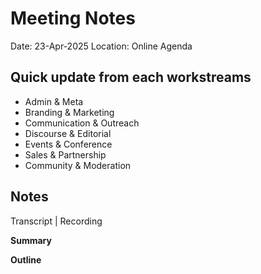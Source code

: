 # Meeting Notes
Date: 23-Apr-2025
Location: Online
Agenda

## Quick update from each workstreams

- Admin & Meta
- Branding & Marketing
- Communication & Outreach
- Discourse & Editorial
- Events & Conference
- Sales & Partnership
- Community & Moderation

## Notes

Transcript | Recording

**Summary**

**Outline**